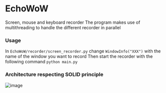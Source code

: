 # EchoWoW

Screen, mouse and keyboard recorder
The program makes use of multithreading to handle the different recorder in parallel
### Usage 

In ```EchoWoW/recorder/screen_recorder.py``` change ```WindowInfo("XXX")``` with the name of the window you want to record
Then start the recorder with the following command ``` python main.py ```

### Architecture respecting SOLID principle

![image](https://github.com/Mrasipila/EchoWoW/assets/30113273/a3bcf805-f3e4-4057-9bca-53c070ab86ad)

